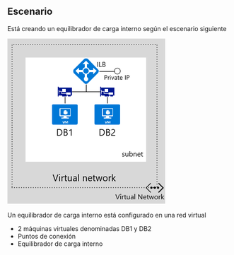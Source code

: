 ## Escenario

Está creando un equilibrador de carga interno según el escenario siguiente

![DESCRIPCIÓN DE LA IMAGEN](./media/load-balancer-get-started-ilb-scenario-include/figure1.png)

Un equilibrador de carga interno está configurado en una red virtual 
- 2 máquinas virtuales denominadas DB1 y DB2<BR> 
- Puntos de conexión <BR> 
- Equilibrador de carga interno <BR>

<!----HONumber=AcomDC_1223_2015-->
